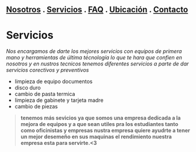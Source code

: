 ## [Nosotros](./nosotros.md) . [Servicios](./servicios.md) . [FAQ](FAQ.md) . [Ubicación](ubicacion.md) . [Contacto](./contacto.md)

# Servicios

_Nos encargamos de darte los mejores servicios con equipos de primera mano y herramientas de última técnología lo que te hara que confien en nosotros y en nustros tecnicos tenemos diferentes servicios a parte de dar servicios corectivos y preventivos_

+ limpieza de equipo documentos
+ disco duro 
+ cambio de pasta termica
+ limpieza de gabinete y tarjeta madre 
+ cambio de piezas

 >**tenemos más sevicios ya que somos una empresa dedicada a la mejora de equipos y a que sean utiles pra los estudiantes tanto como oficinistas y empresas nustra empresa quiere ayudrte a tener un mejor desemeño  en sus maquinas el rendimiento  nuestra empresa esta para servirte.<3**
